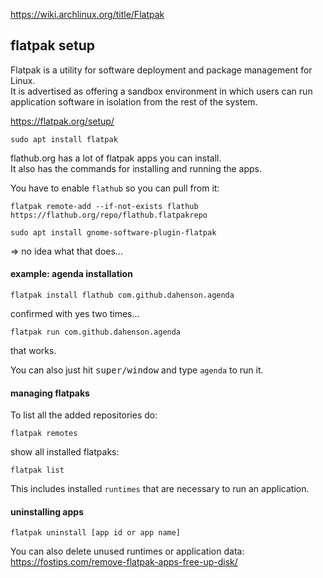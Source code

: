 https://wiki.archlinux.org/title/Flatpak

## flatpak setup

Flatpak is a utility for software deployment and package management for Linux.\
It is advertised as offering a sandbox environment in which users can run application software in isolation from the rest of the system.

https://flatpak.org/setup/

```
sudo apt install flatpak
```

flathub.org has a lot of flatpak apps you can install.\
It also has the commands for installing and running the apps.

You have to enable `flathub` so you can pull from it:
```
flatpak remote-add --if-not-exists flathub https://flathub.org/repo/flathub.flatpakrepo
```

```
sudo apt install gnome-software-plugin-flatpak
```
=> no idea what that does...

#### example: agenda installation
```
flatpak install flathub com.github.dahenson.agenda
```
confirmed with yes two times...
```
flatpak run com.github.dahenson.agenda
```
that works.

You can also just hit <kbd>super/window</kbd> and type `agenda` to run it.

#### managing flatpaks

To list all the added repositories do:
```
flatpak remotes
```

show all installed flatpaks:
```
flatpak list
```
This includes installed `runtimes` that are necessary to run an application.


#### uninstalling apps

```
flatpak uninstall [app id or app name]
```

You can also delete unused runtimes or application data:\
https://fostips.com/remove-flatpak-apps-free-up-disk/
